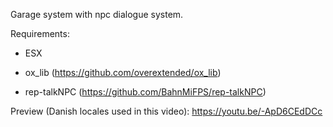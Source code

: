 Garage system with npc dialogue system.

Requirements:
- ESX

- ox_lib (https://github.com/overextended/ox_lib)

- rep-talkNPC  (https://github.com/BahnMiFPS/rep-talkNPC)



Preview (Danish locales used in this video): https://youtu.be/-ApD6CEdDCc 